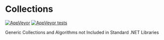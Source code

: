 # Collections
[![AppVeyor](https://img.shields.io/appveyor/ci/NickSchweitzer/Collections.svg?logo=appveyor&style=for-the-badge)](https://ci.appveyor.com/project/NickSchweitzer/collections)
[![AppVeyor tests](https://img.shields.io/appveyor/tests/NickSchweitzer/Collections.svg?logo=appveyor&style=for-the-badge)](https://ci.appveyor.com/project/NickSchweitzer/collections/build/tests)

Generic Collections and Algorithms not Included in Standard .NET Libraries
